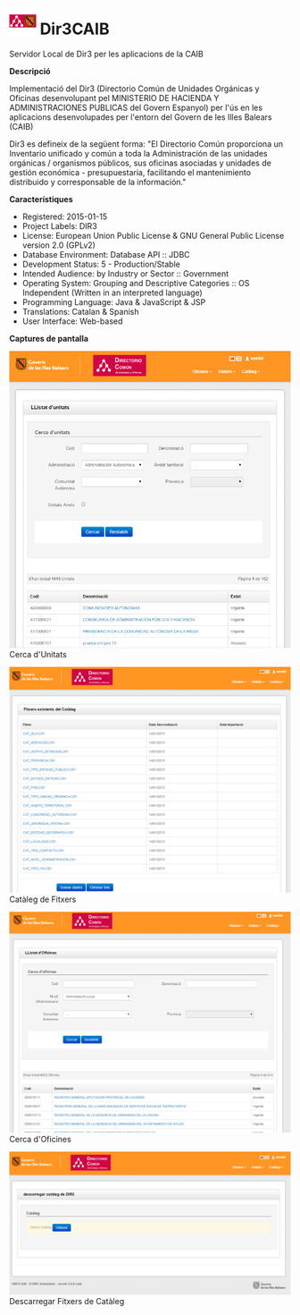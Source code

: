 # ![Logo](https://github.com/GovernIB/maven/blob/binaris/dir3caib/projectinfo_Attachments/icon.jpg) Dir3CAIB
Servidor Local de Dir3 per les aplicacions de la CAIB


**Descripció**

Implementació del Dir3 (Directorio Común de Unidades Orgánicas y Oficinas desenvolupant pel MINISTERIO DE HACIENDA Y ADMINISTRACIONES PUBLICAS del Govern Espanyol) per l'ús en les aplicacions desenvolupades per l'entorn del Govern de les Illes Balears (CAIB)

Dir3 es defineix de la següent forma:
"El Directorio Común proporciona un Inventario unificado y común a toda la Administración de las unidades orgánicas / organismos públicos, sus oficinas asociadas y unidades de gestión económica - presupuestaria, facilitando el mantenimiento distribuido y corresponsable de la información."


**Característiques**

* Registered: 2015-01-15 
* Project Labels: DIR3
* License:  European Union Public License & GNU General Public License version 2.0 (GPLv2)
* Database Environment: Database API :: JDBC
* Development Status: 5 - Production/Stable
* Intended Audience: by Industry or Sector :: Government
* Operating System: Grouping and Descriptive Categories :: OS Independent (Written in an interpreted language)
* Programming Language: Java & JavaScript & JSP
* Translations: Catalan & Spanish
* User Interface: Web-based



**Captures de pantalla**

![Cerca d'Unitats](https://github.com/GovernIB/maven/blob/binaris/dir3caib/projectinfo_Attachments/screenshots/dir3caib_unitats.png)<br/>
Cerca d'Unitats

![Catàleg de Fitxers](https://github.com/GovernIB/maven/blob/binaris/dir3caib/projectinfo_Attachments/screenshots/dir3caib_cataleg_fitxers.png)<br/>
Catàleg de Fitxers


![Cerca d'Oficines](https://github.com/GovernIB/maven/blob/binaris/dir3caib/projectinfo_Attachments/screenshots/dir3caib_oficines.png)<br/>
Cerca d'Oficines


![Descarregar Fitxers de Catàleg](https://github.com/GovernIB/maven/blob/binaris/dir3caib/projectinfo_Attachments/screenshots/dir3caib_cataleg_descarregar.png)<br/>
Descarregar Fitxers de Catàleg








